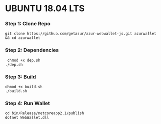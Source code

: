 # UBUNTU 18.04 LTS

### Step 1: Clone Repo

    git clone https://github.com/getazur/azur-webwallet-js.git azurwallet && cd azurwallet

### Step 2: Dependencies

     chmod +x dep.sh
    ./dep.sh
    
### Step 3:  Build

    chmod +x build.sh
    ./build.sh
    
### Step 4: Run Wallet
    
    cd bin/Release/netcoreapp2.1/publish
    dotnet WebWallet.dll
    
